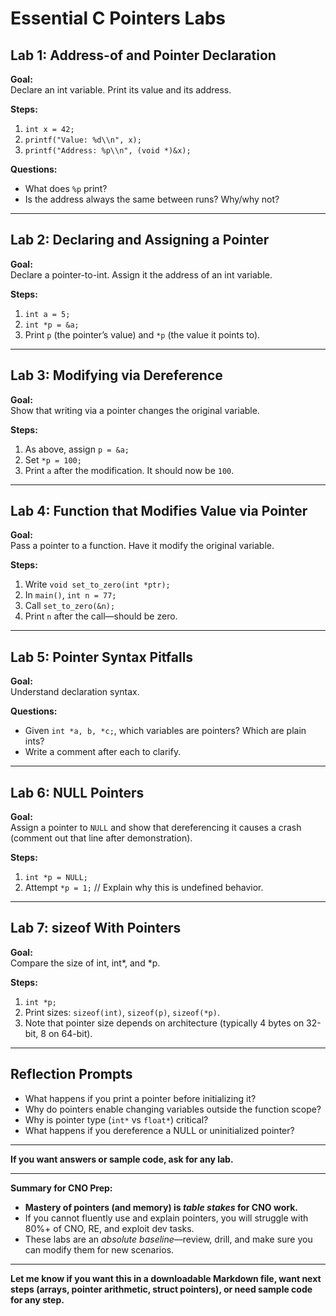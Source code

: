 # Essential C Pointers Labs

## Lab 1: Address-of and Pointer Declaration

**Goal:**  
Declare an int variable. Print its value and its address.

**Steps:**
1. `int x = 42;`
2. `printf("Value: %d\\n", x);`
3. `printf("Address: %p\\n", (void *)&x);`

**Questions:**
- What does `%p` print?
- Is the address always the same between runs? Why/why not?

---

## Lab 2: Declaring and Assigning a Pointer

**Goal:**  
Declare a pointer-to-int. Assign it the address of an int variable.

**Steps:**
1. `int a = 5;`
2. `int *p = &a;`
3. Print `p` (the pointer’s value) and `*p` (the value it points to).

---

## Lab 3: Modifying via Dereference

**Goal:**  
Show that writing via a pointer changes the original variable.

**Steps:**
1. As above, assign `p = &a;`
2. Set `*p = 100;`
3. Print `a` after the modification. It should now be `100`.

---

## Lab 4: Function that Modifies Value via Pointer

**Goal:**  
Pass a pointer to a function. Have it modify the original variable.

**Steps:**
1. Write `void set_to_zero(int *ptr);`
2. In `main()`, `int n = 77;`
3. Call `set_to_zero(&n);`
4. Print `n` after the call—should be zero.

---

## Lab 5: Pointer Syntax Pitfalls

**Goal:**  
Understand declaration syntax.

**Questions:**
- Given `int *a, b, *c;`, which variables are pointers? Which are plain ints?
- Write a comment after each to clarify.

---

## Lab 6: NULL Pointers

**Goal:**  
Assign a pointer to `NULL` and show that dereferencing it causes a crash (comment out that line after demonstration).

**Steps:**
1. `int *p = NULL;`
2. Attempt `*p = 1;` // Explain why this is undefined behavior.

---

## Lab 7: sizeof With Pointers

**Goal:**  
Compare the size of int, int*, and *p.

**Steps:**
1. `int *p;`
2. Print sizes: `sizeof(int)`, `sizeof(p)`, `sizeof(*p)`.
3. Note that pointer size depends on architecture (typically 4 bytes on 32-bit, 8 on 64-bit).

---

## Reflection Prompts

- What happens if you print a pointer before initializing it?
- Why do pointers enable changing variables outside the function scope?
- Why is pointer type (`int*` vs `float*`) critical?
- What happens if you dereference a NULL or uninitialized pointer?

---

**If you want answers or sample code, ask for any lab.**

---

**Summary for CNO Prep:**  
- **Mastery of pointers (and memory) is *table stakes* for CNO work.**  
- If you cannot fluently use and explain pointers, you will struggle with 80%+ of CNO, RE, and exploit dev tasks.
- These labs are an *absolute baseline*—review, drill, and make sure you can modify them for new scenarios.

---

**Let me know if you want this in a downloadable Markdown file, want next steps (arrays, pointer arithmetic, struct pointers), or need sample code for any step.**
